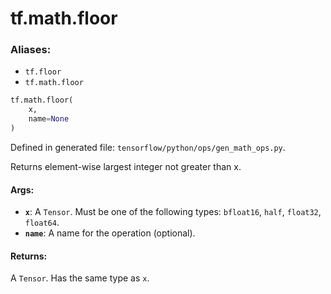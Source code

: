 <div itemscope itemtype="http://developers.google.com/ReferenceObject">
<meta itemprop="name" content="tf.math.floor" />
<meta itemprop="path" content="Stable" />
</div>

# tf.math.floor

### Aliases:

* `tf.floor`
* `tf.math.floor`

``` python
tf.math.floor(
    x,
    name=None
)
```



Defined in generated file: `tensorflow/python/ops/gen_math_ops.py`.

Returns element-wise largest integer not greater than x.

#### Args:

* <b>`x`</b>: A `Tensor`. Must be one of the following types: `bfloat16`, `half`, `float32`, `float64`.
* <b>`name`</b>: A name for the operation (optional).


#### Returns:

A `Tensor`. Has the same type as `x`.